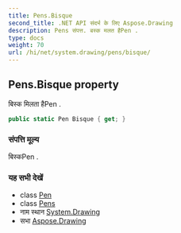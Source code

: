 ```yaml
---
title: Pens.Bisque
second_title: .NET API संदर्भ के लिए Aspose.Drawing
description: Pens संपत्त. बस्क मलत हैPen .
type: docs
weight: 70
url: /hi/net/system.drawing/pens/bisque/
---
```

## Pens.Bisque property

बिस्क मिलता हैPen .

```csharp
public static Pen Bisque { get; }
```

### संपत्ति मूल्य

बिस्कPen .

### यह सभी देखें

* class [Pen](../../pen/)
* class [Pens](../)
* नाम स्थान [System.Drawing](../../pens/)
* सभा [Aspose.Drawing](../../../)


